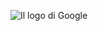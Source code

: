 ![Il logo di Google](https://github.com/marconivr/docs/blob/master/docs/PMO/logo.png "Il logo di Google")
